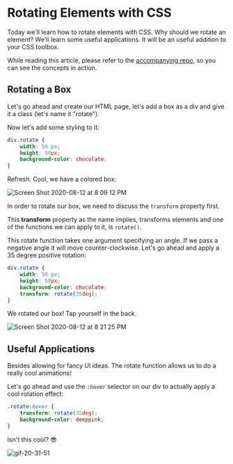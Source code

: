 # Rotating Elements with CSS

Today we'll learn how to rotate elements with CSS. Why should we rotate an element? We'll learn some useful applications. It will be an useful addition to your CSS toolbox.

While reading this article, please refer to the [accompanying repo](https://github.com/fbohz/blogs_helper/tree/master/css/rotate), so you can see the concepts in action.

## Rotating a Box 

Let's go ahead and create our HTML page, let's add a box as a div and give it a class (let's name it "rotate"). 

Now let's add some styling to it:

```css
div.rotate {
    width: 50 px;
    height: 50px;
    background-color: chocolate;
}
```

Refresh. Cool, we have a colored box:

![Screen Shot 2020-08-12 at 8 09 12 PM](https://user-images.githubusercontent.com/15071636/90083411-0699a280-dcd8-11ea-8936-5a2c035896f4.png)

In order to rotate our box, we need to discuss the `transform` property first. 

This **transform** property as the name implies, transforms elements and one of the functions we can apply to it, is `rotate()`. 

This rotate function takes one argument specifying an angle. If we pass a negative angle it will move counter-clockwise. Let's go ahead and apply a 35 degree positive rotation:

```css
div.rotate {
    width: 50 px;
    height: 50px;
    background-color: chocolate;
    transform: rotate(35deg); 
}
```

We rotated our box! Tap yourself in the back.

![Screen Shot 2020-08-12 at 8 21 25 PM](https://user-images.githubusercontent.com/15071636/90083932-7a887a80-dcd9-11ea-9677-04e5859f14bd.png)

## Useful Applications

Besides allowing for fancy UI ideas. The rotate function allows us to do a really cool animations! 

Let's go ahead and use the `:hover` selector on our div to actually apply a cool rotation effect:

```css
.rotate:hover {
    transform: rotate(35deg); 
    background-color: deeppink;
}
```

Isn't this cool? 😎

![gif-20-31-51](https://user-images.githubusercontent.com/15071636/90084463-018a2280-dcdb-11ea-8d49-183c056b74ba.gif)
